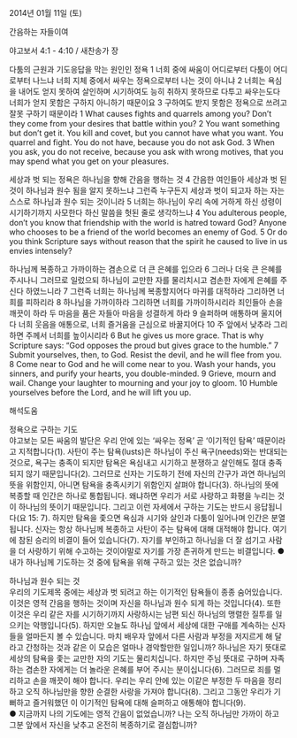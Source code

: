 2014년 01월 11일 (토)

간음하는 자들이여



야고보서 4:1 - 4:10 / 새찬송가  장


다툼의 근원과 기도응답을 막는 원인인 정욕
1 너희 중에 싸움이 어디로부터 다툼이 어디로부터 나느냐 너희 지체 중에서 싸우는 정욕으로부터 나는 것이 아니냐 2 너희는 욕심을 내어도 얻지 못하여 살인하며 시기하여도 능히 취하지 못하므로 다투고 싸우는도다 너희가 얻지 못함은 구하지 아니하기 때문이요 3 구하여도 받지 못함은 정욕으로 쓰려고 잘못 구하기 때문이라
1 What causes fights and quarrels among you? Don’t they come from your desires that battle within you? 2 You want something but don’t get it. You kill and covet, but you cannot have what you want. You quarrel and fight. You do not have, because you do not ask God. 3 When you ask, you do not receive, because you ask with wrong motives, that you may spend what you get on your pleasures.   

세상과 벗 되는 정욕은 하나님을 향해 간음을 행하는 것
4 간음한 여인들아 세상과 벗 된 것이 하나님과 원수 됨을 알지 못하느냐 그런즉 누구든지 세상과 벗이 되고자 하는 자는 스스로 하나님과 원수 되는 것이니라 5 너희는 하나님이 우리 속에 거하게 하신 성령이 시기하기까지 사모한다 하신 말씀을 헛된 줄로 생각하느냐
4 You adulterous people, don’t you know that friendship with the world is hatred toward God? Anyone who chooses to be a friend of the world becomes an enemy of God. 5 Or do you think Scripture says without reason that the spirit he caused to live in us envies intensely?   

하나님께 복종하고 가까이하는 겸손으로 더 큰 은혜를 입으라 
6 그러나 더욱 큰 은혜를 주시나니 그러므로 일렀으되 하나님이 교만한 자를 물리치시고 겸손한 자에게 은혜를 주신다 하였느니라 7 그런즉 너희는 하나님께 복종할지어다 마귀를 대적하라 그리하면 너희를 피하리라 8 하나님을 가까이하라 그리하면 너희를 가까이하시리라 죄인들아 손을 깨끗이 하라 두 마음을 품은 자들아 마음을 성결하게 하라 9 슬퍼하며 애통하며 울지어다 너희 웃음을 애통으로, 너희 즐거움을 근심으로 바꿀지어다 10 주 앞에서 낮추라 그리하면 주께서 너희를 높이시리라
6 But he gives us more grace. That is why Scripture says: “God opposes the proud but gives grace to the humble.” 7 Submit yourselves, then, to God. Resist the devil, and he will flee from you. 8 Come near to God and he will come near to you. Wash your hands, you sinners, and purify your hearts, you double-minded. 9 Grieve, mourn and wail. Change your laughter to mourning and your joy to gloom. 10 Humble yourselves before the Lord, and he will lift you up.

해석도움





정욕으로 구하는 기도  
야고보는 모든 싸움의 발단은 우리 안에 있는 ‘싸우는 정욕’ 곧 ‘이기적인 탐욕’ 때문이라고 지적합니다(1). 사탄이 주는 탐욕(lusts)은 하나님이 주신 욕구(needs)와는 반대되는 것으로, 욕구는 충족이 되지만 탐욕은 욕심내고 시기하고 분쟁하고 살인해도 절대 충족되지 않기 때문입니다(2). 그러므로 신자는 기도하기 전에 자신의 간구가 과연 하나님의 뜻을 위함인지, 아니면 탐욕을 충족시키기 위함인지 살펴야 합니다(3). 하나님의 뜻에 복종할 때 인간은 하나로 통합됩니다. 왜냐하면 우리가 서로 사랑하고 화평을 누리는 것이 하나님의 뜻이기 때문입니다. 그리고 이런 자세에서 구하는 기도는 반드시 응답됩니다(요 15: 7). 하지만 탐욕을 좇으면 욕심과 시기와 살인과 다툼이 일어나며 인간은 분열됩니다. 신자는 항상 하나님께 복종하고 사탄이 주는 탐욕에 대해 대적해야 합니다. 여기에 참된 승리의 비결이 들어 있습니다(7). 자기를 부인하고 하나님을 더 잘 섬기고 사람을 더 사랑하기 위해 수고하는 것이야말로 자기를 가장 존귀하게 만드는 비결입니다. 
● 내가 하나님께 기도하는 것 중에 탐욕을 위해 구하고 있는 것은 없습니까? 

하나님과 원수 되는 것  
우리의 기도제목 중에는 세상과 벗 되려고 하는 이기적인 탐욕들이 종종 숨어있습니다. 이것은 영적 간음을 행하는 것이며 자신을 하나님과 원수 되게 하는 것입니다(4). 또한 이것은 우리 같은 자를 시기하기까지 사랑하시는 남편 되신 하나님의 맹렬한 질투를 일으키는 악행입니다(5). 하지만 오늘도 하나님 앞에서 세상에 대한 구애를 계속하는 신자들을 얼마든지 볼 수 있습니다. 마치 배우자 앞에서 다른 사람과 부정을 저지르게 해 달라고 간청하는 것과 같은 이 모습은 얼마나 경악할만한 일입니까? 하나님은 자기 뜻대로 세상의 탐욕을 좇는 교만한 자의 기도는 물리치십니다. 하지만 주님 뜻대로 구하며 자족하는 겸손한 자에게는 더 놀라운 은혜를 부어 주시는 분이십니다(6). 그러므로 죄를 멀리하고 손을 깨끗이 해야 합니다. 우리는 우리 안에 있는 이같은 부정한 두 마음을 정리하고 오직 하나님만을 향한 순결한 사랑을 가져야 합니다(8). 그리고 그동안 우리가 기뻐하고 즐거워했던 이 이기적인 탐욕에 대해 슬퍼하고 애통해야 합니다(9).  
● 지금까지 나의 기도에는 영적 간음이 없었습니까? 나는 오직 하나님만 가까이 하고 그분 앞에서 자신을 낮추고 온전히 복종하기로 결심합니까?